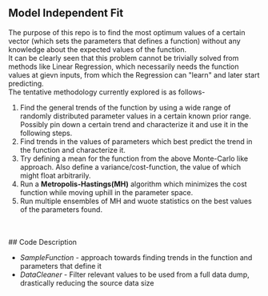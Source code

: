 ## Model Independent Fit
The purpose of this repo is to find the most optimum values of a certain vector (which sets the parameters that defines a function) without any knowledge about the expected values of the function.<br>
It can be clearly seen that this problem cannot be trivially solved from methods like Linear Regression, which necessarily needs the function values at gievn inputs, from which the Regression can "learn" and later start predicting.<br>
The tentative methodology currently explored is as follows-
<ol>
  <li>Find the general trends of the function by using a wide range of randomly distributed parameter values in a certain known prior range. Possibly pin down a certain trend and characterize it and use it in the following steps.</li>
  <li>Find trends in the values of parameters which best predict the trend in the function and characterize it.</li>
  <li>Try defining a mean for the function from the above Monte-Carlo like approach. Also define a variance/cost-function, the value of which might float arbitrarily.</li>
  <li>Run a <b>Metropolis-Hastings(MH)</b> algorithm which minimizes the cost function while moving uphill in the parameter space.</li>
  <li>Run multiple ensembles of MH and wuote statistics on the best values of the parameters found.</li>
</ol>
<br><br>
## Code Description
<ul>
  <li><i>SampleFunction</i> - approach towards finding trends in the function and parameters that define it</li>
  <li><i>DataCleaner</i> - Filter relevant values to be used from a full data dump, drastically reducing the source data size</li>
</ul>
